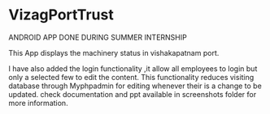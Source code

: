 # VizagPortTrust
ANDROID APP DONE DURING SUMMER INTERNSHIP

This App displays the machinery status in vishakapatnam port.

I have also added the login functionality ,it allow all employees to login but only a selected few to edit the content.
This functionality reduces visiting database through Myphpadmin for editing whenever their is a change to be updated.
check documentation and ppt available in screenshots folder for more information.



